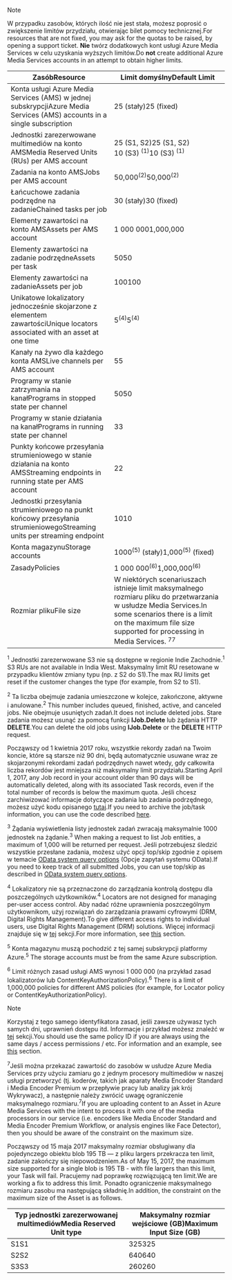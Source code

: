 >[!NOTE]
><span data-ttu-id="241de-101">W przypadku zasobów, których ilość nie jest stała, możesz poprosić o zwiększenie limitów przydziału, otwierając bilet pomocy technicznej.</span><span class="sxs-lookup"><span data-stu-id="241de-101">For resources that are not fixed, you may ask for the quotas to be raised, by opening a support ticket.</span></span> <span data-ttu-id="241de-102">**Nie** twórz dodatkowych kont usługi Azure Media Services w celu uzyskania wyższych limitów.</span><span class="sxs-lookup"><span data-stu-id="241de-102">Do **not** create additional Azure Media Services accounts in an attempt to obtain higher limits.</span></span>

| <span data-ttu-id="241de-103">Zasób</span><span class="sxs-lookup"><span data-stu-id="241de-103">Resource</span></span> | <span data-ttu-id="241de-104">Limit domyślny</span><span class="sxs-lookup"><span data-stu-id="241de-104">Default Limit</span></span> | 
| --- | --- | 
| <span data-ttu-id="241de-105">Konta usługi Azure Media Services (AMS) w jednej subskrypcji</span><span class="sxs-lookup"><span data-stu-id="241de-105">Azure Media Services (AMS) accounts in a single subscription</span></span> | <span data-ttu-id="241de-106">25 (stały)</span><span class="sxs-lookup"><span data-stu-id="241de-106">25 (fixed)</span></span> |
| <span data-ttu-id="241de-107">Jednostki zarezerwowane multimediów na konto AMS</span><span class="sxs-lookup"><span data-stu-id="241de-107">Media Reserved Units (RUs) per AMS account</span></span> |<span data-ttu-id="241de-108">25 (S1, S2)</span><span class="sxs-lookup"><span data-stu-id="241de-108">25 (S1, S2)</span></span><br/><span data-ttu-id="241de-109">10 (S3) <sup>(1)</sup></span><span class="sxs-lookup"><span data-stu-id="241de-109">10 (S3) <sup>(1)</sup></span></span> | 
| <span data-ttu-id="241de-110">Zadania na konto AMS</span><span class="sxs-lookup"><span data-stu-id="241de-110">Jobs per AMS account</span></span> | <span data-ttu-id="241de-111">50,000<sup>(2)</sup></span><span class="sxs-lookup"><span data-stu-id="241de-111">50,000<sup>(2)</sup></span></span> |
| <span data-ttu-id="241de-112">Łańcuchowe zadania podrzędne na zadanie</span><span class="sxs-lookup"><span data-stu-id="241de-112">Chained tasks per job</span></span> | <span data-ttu-id="241de-113">30 (stały)</span><span class="sxs-lookup"><span data-stu-id="241de-113">30 (fixed)</span></span> |
| <span data-ttu-id="241de-114">Elementy zawartości na konto AMS</span><span class="sxs-lookup"><span data-stu-id="241de-114">Assets per AMS account</span></span> | <span data-ttu-id="241de-115">1 000 000</span><span class="sxs-lookup"><span data-stu-id="241de-115">1,000,000</span></span>|
| <span data-ttu-id="241de-116">Elementy zawartości na zadanie podrzędne</span><span class="sxs-lookup"><span data-stu-id="241de-116">Assets per task</span></span> | <span data-ttu-id="241de-117">50</span><span class="sxs-lookup"><span data-stu-id="241de-117">50</span></span> |
| <span data-ttu-id="241de-118">Elementy zawartości na zadanie</span><span class="sxs-lookup"><span data-stu-id="241de-118">Assets per job</span></span> | <span data-ttu-id="241de-119">100</span><span class="sxs-lookup"><span data-stu-id="241de-119">100</span></span> |
| <span data-ttu-id="241de-120">Unikatowe lokalizatory jednocześnie skojarzone z elementem zawartości</span><span class="sxs-lookup"><span data-stu-id="241de-120">Unique locators associated with an asset at one time</span></span> | <span data-ttu-id="241de-121">5<sup>(4)</sup></span><span class="sxs-lookup"><span data-stu-id="241de-121">5<sup>(4)</sup></span></span> |
| <span data-ttu-id="241de-122">Kanały na żywo dla każdego konta AMS</span><span class="sxs-lookup"><span data-stu-id="241de-122">Live channels per AMS account</span></span> |<span data-ttu-id="241de-123">5</span><span class="sxs-lookup"><span data-stu-id="241de-123">5</span></span>|
| <span data-ttu-id="241de-124">Programy w stanie zatrzymania na kanał</span><span class="sxs-lookup"><span data-stu-id="241de-124">Programs in stopped state per channel</span></span> |<span data-ttu-id="241de-125">50</span><span class="sxs-lookup"><span data-stu-id="241de-125">50</span></span>|
| <span data-ttu-id="241de-126">Programy w stanie działania na kanał</span><span class="sxs-lookup"><span data-stu-id="241de-126">Programs in running state per channel</span></span> |<span data-ttu-id="241de-127">3</span><span class="sxs-lookup"><span data-stu-id="241de-127">3</span></span>|
| <span data-ttu-id="241de-128">Punkty końcowe przesyłania strumieniowego w stanie działania na konto AMS</span><span class="sxs-lookup"><span data-stu-id="241de-128">Streaming endpoints in running state per AMS account</span></span>|<span data-ttu-id="241de-129">2</span><span class="sxs-lookup"><span data-stu-id="241de-129">2</span></span>|
| <span data-ttu-id="241de-130">Jednostki przesyłania strumieniowego na punkt końcowy przesyłania strumieniowego</span><span class="sxs-lookup"><span data-stu-id="241de-130">Streaming units per streaming endpoint</span></span> |<span data-ttu-id="241de-131">10</span><span class="sxs-lookup"><span data-stu-id="241de-131">10</span></span> |
| <span data-ttu-id="241de-132">Konta magazynu</span><span class="sxs-lookup"><span data-stu-id="241de-132">Storage accounts</span></span> | <span data-ttu-id="241de-133">1000<sup>(5)</sup> (stały)</span><span class="sxs-lookup"><span data-stu-id="241de-133">1,000<sup>(5)</sup> (fixed)</span></span> |
| <span data-ttu-id="241de-134">Zasady</span><span class="sxs-lookup"><span data-stu-id="241de-134">Policies</span></span> | <span data-ttu-id="241de-135">1 000 000<sup>(6)</sup></span><span class="sxs-lookup"><span data-stu-id="241de-135">1,000,000<sup>(6)</sup></span></span> |
| <span data-ttu-id="241de-136">Rozmiar pliku</span><span class="sxs-lookup"><span data-stu-id="241de-136">File size</span></span>| <span data-ttu-id="241de-137">W niektórych scenariuszach istnieje limit maksymalnego rozmiaru pliku do przetwarzania w usłudze Media Services.</span><span class="sxs-lookup"><span data-stu-id="241de-137">In some scenarios there is a limit on the maximum file size supported for processing in Media Services.</span></span> <span data-ttu-id="241de-138"><sup>7</sup></span><span class="sxs-lookup"><span data-stu-id="241de-138"><sup>7</sup></span></span> |
  
<span data-ttu-id="241de-139"><sup>1</sup> Jednostki zarezerwowane S3 nie są dostępne w regionie Indie Zachodnie.</span><span class="sxs-lookup"><span data-stu-id="241de-139"><sup>1</sup> S3 RUs are not available in India West.</span></span> <span data-ttu-id="241de-140">Maksymalny limit RU resetowane w przypadku klientów zmiany typu (np. z S2 do S1).</span><span class="sxs-lookup"><span data-stu-id="241de-140">The max RU limits get reset if the customer changes the type (for example, from S2 to S1).</span></span> 

<span data-ttu-id="241de-141"><sup>2</sup> Ta liczba obejmuje zadania umieszczone w kolejce, zakończone, aktywne i anulowane.</span><span class="sxs-lookup"><span data-stu-id="241de-141"><sup>2</sup> This number includes queued, finished, active, and canceled jobs.</span></span> <span data-ttu-id="241de-142">Nie obejmuje usuniętych zadań.</span><span class="sxs-lookup"><span data-stu-id="241de-142">It does not include deleted jobs.</span></span> <span data-ttu-id="241de-143">Stare zadania możesz usunąć za pomocą funkcji **IJob.Delete** lub żądania HTTP **DELETE**.</span><span class="sxs-lookup"><span data-stu-id="241de-143">You can delete the old jobs using **IJob.Delete** or the **DELETE** HTTP request.</span></span>

<span data-ttu-id="241de-144">Począwszy od 1 kwietnia 2017 roku, wszystkie rekordy zadań na Twoim koncie, które są starsze niż 90 dni, będą automatycznie usuwane wraz ze skojarzonymi rekordami zadań podrzędnych nawet wtedy, gdy całkowita liczba rekordów jest mniejsza niż maksymalny limit przydziału.</span><span class="sxs-lookup"><span data-stu-id="241de-144">Starting April 1, 2017, any Job record in your account older than 90 days will be automatically deleted, along with its associated Task records, even if the total number of records is below the maximum quota.</span></span> <span data-ttu-id="241de-145">Jeśli chcesz zarchiwizować informacje dotyczące zadania lub zadania podrzędnego, możesz użyć kodu opisanego [tutaj](../articles/media-services/media-services-dotnet-manage-entities.md).</span><span class="sxs-lookup"><span data-stu-id="241de-145">If you need to archive the job/task information, you can use the code described [here](../articles/media-services/media-services-dotnet-manage-entities.md).</span></span>

<span data-ttu-id="241de-146"><sup>3</sup> Żądania wyświetlenia listy jednostek zadań zwracają maksymalnie 1000 jednostek na żądanie.</span><span class="sxs-lookup"><span data-stu-id="241de-146"><sup>3</sup> When making a request to list Job entities, a maximum of 1,000 will be returned per request.</span></span> <span data-ttu-id="241de-147">Jeśli potrzebujesz śledzić wszystkie przesłane zadania, możesz użyć opcji top/skip zgodnie z opisem w temacie [OData system query options](http://msdn.microsoft.com/library/gg309461.aspx) (Opcje zapytań systemu OData).</span><span class="sxs-lookup"><span data-stu-id="241de-147">If you need to keep track of all submitted Jobs, you can use top/skip as described in [OData system query options](http://msdn.microsoft.com/library/gg309461.aspx).</span></span>

<span data-ttu-id="241de-148"><sup>4</sup> Lokalizatory nie są przeznaczone do zarządzania kontrolą dostępu dla poszczególnych użytkowników.</span><span class="sxs-lookup"><span data-stu-id="241de-148"><sup>4</sup> Locators are not designed for managing per-user access control.</span></span> <span data-ttu-id="241de-149">Aby nadać różne uprawnienia poszczególnym użytkownikom, użyj rozwiązań do zarządzania prawami cyfrowymi (DRM, Digital Rights Management).</span><span class="sxs-lookup"><span data-stu-id="241de-149">To give different access rights to individual users, use Digital Rights Management (DRM) solutions.</span></span> <span data-ttu-id="241de-150">Więcej informacji znajduje się w [tej](../articles/media-services/media-services-content-protection-overview.md) sekcji.</span><span class="sxs-lookup"><span data-stu-id="241de-150">For more information, see [this](../articles/media-services/media-services-content-protection-overview.md) section.</span></span>

<span data-ttu-id="241de-151"><sup>5</sup> Konta magazynu muszą pochodzić z tej samej subskrypcji platformy Azure.</span><span class="sxs-lookup"><span data-stu-id="241de-151"><sup>5</sup> The storage accounts must be from the same Azure subscription.</span></span>

<span data-ttu-id="241de-152"><sup>6</sup> Limit różnych zasad usługi AMS wynosi 1 000 000 (na przykład zasad lokalizatorów lub ContentKeyAuthorizationPolicy).</span><span class="sxs-lookup"><span data-stu-id="241de-152"><sup>6</sup> There is a limit of 1,000,000 policies for different AMS policies (for example, for Locator policy or ContentKeyAuthorizationPolicy).</span></span> 

>[!NOTE]
> <span data-ttu-id="241de-153">Korzystaj z tego samego identyfikatora zasad, jeśli zawsze używasz tych samych dni, uprawnień dostępu itd. Informacje i przykład możesz znaleźć w [tej](../articles/media-services/media-services-dotnet-manage-entities.md#limit-access-policies) sekcji.</span><span class="sxs-lookup"><span data-stu-id="241de-153">You should use the same policy ID if you are always using the same days / access permissions / etc. For information and an example, see [this](../articles/media-services/media-services-dotnet-manage-entities.md#limit-access-policies) section.</span></span>

<span data-ttu-id="241de-154"><sup>7</sup>Jeśli można przekazać zawartość do zasobów w usłudze Azure Media Services przy użyciu zamiaru go z jednym procesory multimediów w naszej usługi przetworzyć (tj. koderów, takich jak aparaty Media Encoder Standard i Media Encoder Premium w przepływie pracy lub analizy jak krój Wykrywacz), a następnie należy zwrócić uwagę ograniczenie maksymalnego rozmiaru.</span><span class="sxs-lookup"><span data-stu-id="241de-154"><sup>7</sup>If you are uploading content to an Asset in Azure Media Services with the intent to process it with one of the media processors in our service (i.e. encoders like Media Encoder Standard and Media Encoder Premium Workflow, or analysis engines like Face Detector), then you should be aware of the constraint on the maximum size.</span></span> 

<span data-ttu-id="241de-155">Począwszy od 15 maja 2017 maksymalny rozmiar obsługiwany dla pojedynczego obiektu blob 195 TB — z pliku largers przekracza ten limit, zadanie zakończy się niepowodzeniem.</span><span class="sxs-lookup"><span data-stu-id="241de-155">As of May 15, 2017, the maximum size supported for a single blob is 195 TB - with file largers than this limit, your Task will fail.</span></span> <span data-ttu-id="241de-156">Pracujemy nad poprawkę rozwiązującą ten limit.</span><span class="sxs-lookup"><span data-stu-id="241de-156">We are working a fix to address this limit.</span></span> <span data-ttu-id="241de-157">Ponadto ograniczenie maksymalnego rozmiaru zasobu ma następującą składnię.</span><span class="sxs-lookup"><span data-stu-id="241de-157">In addition, the constraint on the maximum size of the Asset is as follows.</span></span>

| <span data-ttu-id="241de-158">Typ jednostki zarezerwowanej multimediów</span><span class="sxs-lookup"><span data-stu-id="241de-158">Media Reserved Unit type</span></span> | <span data-ttu-id="241de-159">Maksymalny rozmiar wejściowe (GB)</span><span class="sxs-lookup"><span data-stu-id="241de-159">Maximum Input Size (GB)</span></span>| 
| --- | --- | 
|<span data-ttu-id="241de-160">S1</span><span class="sxs-lookup"><span data-stu-id="241de-160">S1</span></span> | <span data-ttu-id="241de-161">325</span><span class="sxs-lookup"><span data-stu-id="241de-161">325</span></span>|
|<span data-ttu-id="241de-162">S2</span><span class="sxs-lookup"><span data-stu-id="241de-162">S2</span></span> | <span data-ttu-id="241de-163">640</span><span class="sxs-lookup"><span data-stu-id="241de-163">640</span></span>|
|<span data-ttu-id="241de-164">S3</span><span class="sxs-lookup"><span data-stu-id="241de-164">S3</span></span> | <span data-ttu-id="241de-165">260</span><span class="sxs-lookup"><span data-stu-id="241de-165">260</span></span>|
